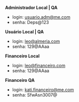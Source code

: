 **Administrador Local | QA**
- login: usuario.adm@me.com
- senha: Deps@123

**Usuário Local | QA**
- login: leo@almeria.com
- senha: 129@AAaa

**Financeiro Local** 
- login: leo@financeiro.com
- senha: 129@AAaa

**Financeiro QA** 
- login: kati.financeiro@me.com
- senha: SfwAsn3007@